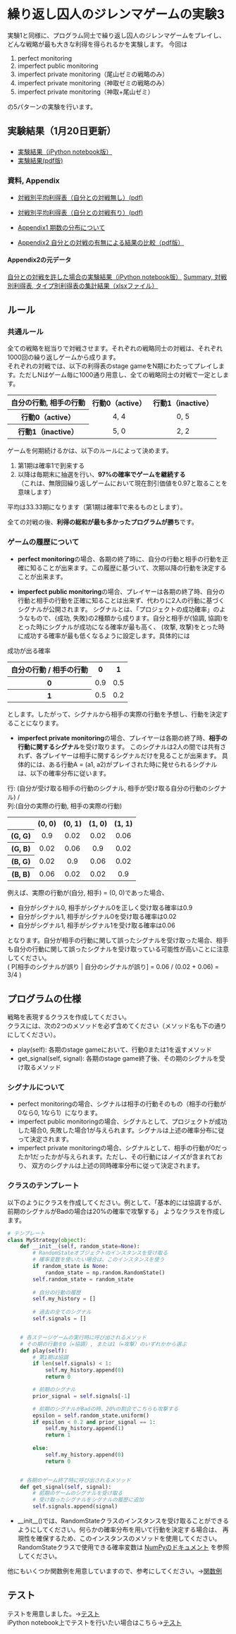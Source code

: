 # 繰り返し囚人のジレンマゲームの実験3

実験1と同様に、プログラム同士で繰り返し囚人のジレンマゲームをプレイし、どんな戦略が最も大きな利得を得られるかを実験します。 
今回は

1. perfect monitoring
2. imperfect public monitoring
3. imperfect private monitoring（尾山ゼミの戦略のみ）
4. imperfect private monitoring（神取ゼミの戦略のみ）
5. imperfect private monitoring（神取+尾山ゼミ）

の5パターンの実験を行います。

## 実験結果（1月20日更新）
### 
* [実験結果（iPython notebook版）](http://nbviewer.ipython.org/github/myuuuuun/RepeatedMatrixGame/blob/master/PrisonersDilemma/experiment3/Experiment-2015-11-30.ipynb)  
* [実験結果(pdf版)](https://github.com/myuuuuun/RepeatedMatrixGame/blob/master/PrisonersDilemma/experiment3/%E5%B0%BE%E5%B1%B1%E3%82%BC%E3%83%9F%E5%AE%9F%E9%A8%93%E7%B5%90%E6%9E%9C.pdf)  
### 資料, Appendix
* [対戦別平均利得表（自分との対戦無し）(pdf)](https://github.com/myuuuuun/RepeatedMatrixGame/blob/master/PrisonersDilemma/experiment3/%E5%AF%BE%E6%88%A6%E8%A1%A8%EF%BC%88%E8%87%AA%E5%88%86%E3%81%A8%E3%81%AE%E5%AF%BE%E6%88%A6%E7%84%A1%EF%BC%89.pdf) 
* [対戦別平均利得表（自分との対戦有り）(pdf)](https://github.com/myuuuuun/RepeatedMatrixGame/blob/master/PrisonersDilemma/experiment3/%E5%AF%BE%E6%88%A6%E8%A1%A8%EF%BC%88%E8%87%AA%E5%88%86%E3%81%A8%E3%81%AE%E5%AF%BE%E6%88%A6%E6%9C%89%EF%BC%89.pdf) 

* [Appendix1 期数の分布について](http://nbviewer.jupyter.org/github/myuuuuun/RepeatedMatrixGame/blob/master/PrisonersDilemma/experiment3/ts_length.ipynb)
* [Appendix2 自分との対戦の有無による結果の比較（pdf版）](https://github.com/myuuuuun/RepeatedMatrixGame/blob/master/PrisonersDilemma/experiment3/Appendix2.pdf)

#### Appendix2の元データ
[自分との対戦を許した場合の実験結果（iPython notebook版）](http://nbviewer.jupyter.org/github/myuuuuun/RepeatedMatrixGame/blob/master/PrisonersDilemma/experiment3/Experiment-2015-11-30.ipynb)
[Summary, 対戦別利得表, タイプ別利得表の集計結果（xlsxファイル）](https://github.com/myuuuuun/RepeatedMatrixGame/blob/master/PrisonersDilemma/experiment3-appendix1/documents/%E5%AF%BE%E6%88%A6%E6%9C%89%E7%84%A1%E6%AF%94%E8%BC%83.xlsx)

## ルール

### 共通ルール
全ての戦略を総当りで対戦させます。それぞれの戦略同士の対戦は、それぞれ1000回の繰り返しゲームから成ります。  
それぞれの対戦では、以下の利得表のstage gameをN期にわたってプレイします。ただしNはゲーム毎に1000通り用意し、全ての戦略同士の対戦で一定とします。  


<table align="center", style="text-align:center;">
  <tr>
    <th>自分の行動, 相手の行動</th>
    <th>行動0（active）</th>
    <th>行動1（inactive）</th>
  </tr>
  <tr>
    <th>行動0（active）</th>
    <td>4, 4</td>
    <td>0, 5</td>
  </tr>
  <tr>
    <th>行動1（inactive）</th>
    <td>5, 0</td>
    <td>2, 2</td>
  </tr>
</table>
  
ゲームを何期続けるかは、以下のルールによって決めます。

1. 第1期は確率1で到来する
2. 以降は毎期末に抽選を行い、**97%の確率でゲームを継続する**  
（これは、無限回繰り返しゲームにおいて現在割引価値を0.97と取ることを意味します）

平均は33.33期になります（第1期は確率1で来るものとします）。

全ての対戦の後、**利得の総和が最も多かったプログラムが勝ち**です。


### ゲームの履歴について

* **perfect monitoring**の場合、各期の終了時に、自分の行動と相手の行動を正確に知ることが出来ます。この履歴に基づいて、次期以降の行動を決定することが出来ます。  


* **imperfect public monitoring**の場合、プレイヤーは各期の終了時、自分の行動と相手の行動を正確に知ることは出来ず、代わりに2人の行動に基づくシグナルが公開されます。
シグナルとは、「プロジェクトの成功確率」のようなもので、{成功, 失敗}の2種類から成ります。自分と相手が(協調, 協調)をとった時にシグナルが成功になる確率が最も高く、
(攻撃, 攻撃)をとった時に成功する確率が最も低くなるように設定します。具体的には
  

成功が出る確率
<table align="center", style="text-align:center;">
  <tr>
    <th>自分の行動 / 相手の行動</th>
    <th>0</th>
    <th>1</th>
  </tr>
  <tr>
    <th>0</th>
    <td>0.9</td>
    <td>0.5</td>
  </tr>
  <tr>
    <th>1</th>
    <td>0.5</td>
    <td>0.2</td>
  </tr>
</table>

とします。したがって、シグナルから相手の実際の行動を予想し、行動を決定することになります。

* **imperfect private monitoring**の場合、プレイヤーは各期の終了時、**相手の行動に関するシグナル**を受け取ります。
このシグナルは2人の間では共有されず、各プレイヤーは相手に関するシグナルだけを見ることが出来ます。
具体的には、ある行動A = (a1, a2)がプレイされた時に発せられるシグナルは、以下の確率分布に従います。  

行: (自分が受け取る相手の行動のシグナル, 相手が受け取る自分の行動のシグナル) /  
列:(自分の実際の行動, 相手の実際の行動)
<table align="center", style="text-align:center;">
  <tr>
    <th></th>
    <th>(0, 0)</th>
    <th>(0, 1)</th>
    <th>(1, 0)</th>
    <th>(1, 1)</th>
  </tr>
  <tr>
    <th>(G, G)</th>
    <td>0.9</td>
    <td>0.02</td>
    <td>0.02</td>
    <td>0.06</td>
  </tr>
  <tr>
    <th>(G, B)</th>
    <td>0.02</td>
    <td>0.06</td>
    <td>0.9</td>
    <td>0.02</td>
  </tr>
  <tr>
    <th>(B, G)</th>
    <td>0.02</td>
    <td>0.9</td>
    <td>0.06</td>
    <td>0.02</td>
  </tr>
  <tr>
    <th>(B, B)</th>
    <td>0.06</td>
    <td>0.02</td>
    <td>0.02</td>
    <td>0.9</td>
  </tr>
</table>

例えば、実際の行動が(自分, 相手) = (0, 0)であった場合、
* 自分がシグナル0, 相手がシグナル0を正しく受け取る確率は0.9
* 自分がシグナル1, 相手がシグナル0を受け取る確率は0.02
* 自分がシグナル1, 相手がシグナル1を受け取る確率は0.06

となります。自分が相手の行動に関して誤ったシグナルを受け取った場合、相手も自分の行動に関して誤ったシグナルを受け取っている可能性が高いことに注意してください。  
( P[相手のシグナルが誤り | 自分のシグナルが誤り] = 0.06 / (0.02 + 0.06) = 3/4 )


## プログラムの仕様
戦略を表現するクラスを作成してください。  
クラスには、次の2つのメソッドを必ず含めてください（メソッド名も下の通りにしてください）。

* play(self): 各期のstage gameにおいて、行動0または1を返すメソッド
* get_signal(self, signal): 各期のstage game終了後、その期のシグナルを受け取るメソッド

### シグナルについて
* perfect monitoringの場合、シグナルは相手の行動そのもの（相手の行動が0なら0, 1なら1）になります。  
* imperfect public monitoringの場合、シグナルとして、プロジェクトが成功した場合0, 失敗した場合1が与えられます。シグナルは上述の確率分布に従って決定されます。  
* imperfect private monitoringの場合、シグナルとして、相手の行動が0だったか1だったかが与えられます。ただし、その行動にはノイズが含まれており、
双方のシグナルは上述の同時確率分布に従って決定されます。


### クラスのテンプレート

以下のようにクラスを作成してください。例として、「基本的には協調するが、前期のシグナルがBadの場合は20%の確率で攻撃する」
ようなクラスを作成します。


```python
# テンプレート
class MyStrategy(object):
    def __init__(self, random_state=None):
        # RandomStateオブジェクトのインスタンスを受け取る
        # 確率変数を使いたい場合は、このインスタンスを使う
        if random_state is None:
            random_state = np.random.RandomState()
        self.random_state = random_state
        
        # 自分の行動の履歴
        self.my_history = []
        
        # 過去の全てのシグナル
        self.signals = []


    # 各ステージゲームの実行時に呼び出されるメソッド
    # その期の行動を0（=協調）, または1（=攻撃）のいずれかから選ぶ
    def play(self):
        # 第1期は協調
        if len(self.signals) < 1:
            self.my_history.append(0)
            return 0

        # 前期のシグナル
        prior_signal = self.signals[-1]

        # 前期のシグナルがBadの時、20%の割合でこちらも攻撃する
        epsilon = self.random_state.uniform()
        if epsilon < 0.2 and prior_signal == 1:
            self.my_history.append(1)
            return 1
        
        else:
            self.my_history.append(0)
            return 0


    # 各期のゲーム終了時に呼び出されるメソッド
    def get_signal(self, signal):
        # 前期のゲームのシグナルを受け取る
        # 受け取ったシグナルをシグナルの履歴に追加
        self.signals.append(signal)
```

* \_\_init\_\_()では、RandomStateクラスのインスタンスを受け取ることができるようにしてください。何らかの確率分布を用いて行動を決定する場合は、
再現性を確保するため、このインスタンスのメソッドを使用してください。RandomStateクラスで使用できる確率変数は
[NumPyのドキュメント](http://docs.scipy.org/doc/numpy/reference/generated/numpy.random.RandomState.html)
を参照してください。


他にもいくつか関数例を用意していますので、参考にしてください。->[関数例](./sample.py)

## テスト
テストを用意しました。->[テスト](./test.py)  
iPython notebook上でテストを行いたい場合はこちら->[テスト](./test.ipynb)






